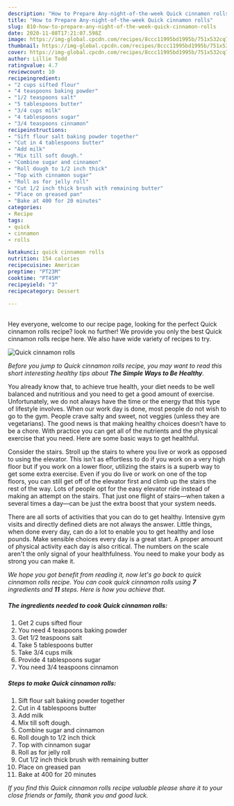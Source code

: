 ```yaml
---
description: "How to Prepare Any-night-of-the-week Quick cinnamon rolls"
title: "How to Prepare Any-night-of-the-week Quick cinnamon rolls"
slug: 810-how-to-prepare-any-night-of-the-week-quick-cinnamon-rolls
date: 2020-11-08T17:21:07.598Z
image: https://img-global.cpcdn.com/recipes/8ccc11995bd1995b/751x532cq70/quick-cinnamon-rolls-recipe-main-photo.jpg
thumbnail: https://img-global.cpcdn.com/recipes/8ccc11995bd1995b/751x532cq70/quick-cinnamon-rolls-recipe-main-photo.jpg
cover: https://img-global.cpcdn.com/recipes/8ccc11995bd1995b/751x532cq70/quick-cinnamon-rolls-recipe-main-photo.jpg
author: Lillie Todd
ratingvalue: 4.7
reviewcount: 10
recipeingredient:
- "2 cups sifted flour"
- "4 teaspoons baking powder"
- "1/2 teaspoons salt"
- "5 tablespoons butter"
- "3/4 cups milk"
- "4 tablespoons sugar"
- "3/4 teaspoons cinnamon"
recipeinstructions:
- "Sift flour salt baking powder together"
- "Cut in 4 tablespoons butter"
- "Add milk"
- "Mix till soft dough."
- "Combine sugar and cinnamon"
- "Roll dough to 1/2 inch thick"
- "Top with cinnamon sugar"
- "Roll as for jelly roll"
- "Cut 1/2 inch thick brush with remaining butter"
- "Place on greased pan"
- "Bake at 400 for 20 minutes"
categories:
- Recipe
tags:
- quick
- cinnamon
- rolls

katakunci: quick cinnamon rolls 
nutrition: 154 calories
recipecuisine: American
preptime: "PT23M"
cooktime: "PT45M"
recipeyield: "3"
recipecategory: Dessert

---
```

<br>
Hey everyone, welcome to our recipe page, looking for the perfect Quick cinnamon rolls recipe? look no further! We provide you only the best Quick cinnamon rolls recipe here. We also have wide variety of recipes to try.
<br>


![Quick cinnamon rolls](https://img-global.cpcdn.com/recipes/8ccc11995bd1995b/751x532cq70/quick-cinnamon-rolls-recipe-main-photo.jpg)

<i>Before you jump to Quick cinnamon rolls recipe, you may want to read this short interesting healthy tips about <strong>The Simple Ways to Be Healthy</strong>.</i>

You already know that, to achieve true health, your diet needs to be well balanced and nutritious and you need to get a good amount of exercise. Unfortunately, we do not always have the time or the energy that this type of lifestyle involves. When our work day is done, most people do not wish to go to the gym. People crave salty and sweet, not veggies (unless they are vegetarians). The good news is that making healthy choices doesn’t have to be a chore. With practice you can get all of the nutrients and the physical exercise that you need. Here are some basic ways to get healthful.

Consider the stairs. Stroll up the stairs to where you live or work as opposed to using the elevator. This isn't as effortless to do if you work on a very high floor but if you work on a lower floor, utilizing the stairs is a superb way to get some extra exercise. Even if you do live or work on one of the top floors, you can still get off of the elevator first and climb up the stairs the rest of the way. Lots of people opt for the easy elevator ride instead of making an attempt on the stairs. That just one flight of stairs—when taken a several times a day—can be just the extra boost that your system needs. 

There are all sorts of activities that you can do to get healthy. Intensive gym visits and directly defined diets are not always the answer. Little things, when done every day, can do a lot to enable you to get healthy and lose pounds. Make sensible choices every day is a great start. A proper amount of physical activity each day is also critical. The numbers on the scale aren't the only signal of your healthfulness. You need to make your body as strong you can make it. 


<i>We hope you got benefit from reading it, now let's go back to quick cinnamon rolls recipe. You can cook quick cinnamon rolls using <strong>7</strong> ingredients and <strong>11</strong> steps. Here is how you achieve that.
</i>

##### The ingredients needed to cook Quick cinnamon rolls:

1. Get 2 cups sifted flour
1. You need 4 teaspoons baking powder
1. Get 1/2 teaspoons salt
1. Take 5 tablespoons butter
1. Take 3/4 cups milk
1. Provide 4 tablespoons sugar
1. You need 3/4 teaspoons cinnamon


##### Steps to make Quick cinnamon rolls:

1. Sift flour salt baking powder together
1. Cut in 4 tablespoons butter
1. Add milk
1. Mix till soft dough.
1. Combine sugar and cinnamon
1. Roll dough to 1/2 inch thick
1. Top with cinnamon sugar
1. Roll as for jelly roll
1. Cut 1/2 inch thick brush with remaining butter
1. Place on greased pan
1. Bake at 400 for 20 minutes


<i>If you find this Quick cinnamon rolls recipe valuable please share it to your close friends or family, thank you and good luck.</i>
